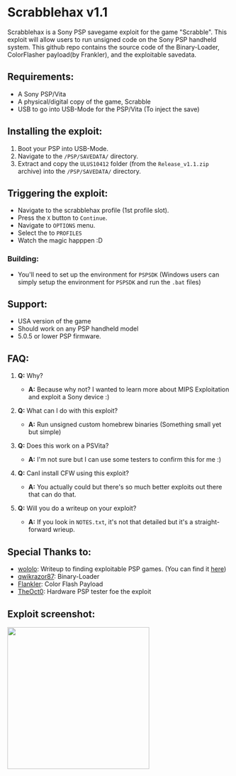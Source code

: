 # Scrabblehax v1.1
Scrabblehax is a Sony PSP savegame exploit for the game "Scrabble". This exploit will allow users to run unsigned code on the Sony PSP handheld system.
This github repo contains the source code of the Binary-Loader, ColorFlasher payload(by Frankler), and the exploitable savedata.
###
###

## Requirements:
* A Sony PSP/Vita
* A physical/digital copy of the game, Scrabble
* USB to go into USB-Mode for the PSP/Vita (To inject the save)
###
###

## Installing the exploit:
1. Boot your PSP into USB-Mode.
2. Navigate to the `/PSP/SAVEDATA/` directory.
3. Extract and copy the `ULUS10412` folder (from the `Release_v1.1.zip` archive) into the `/PSP/SAVEDATA/` directory.
###
###

## Triggering the exploit:
* Navigate to the scrabblehax profile (1st profile slot).
* Press the `X` button to `Continue`.
* Navigate to `OPTIONS` menu.
* Select the to `PROFILES`
* Watch the magic happpen :D
###
###

### Building:
* You'll need to set up the environment for `PSPSDK` (Windows users can simply setup the environment for `PSPSDK` and run the `.bat` files)

## Support:
* USA version of the game 
* Should work on any PSP handheld model
* 5.0.5 or lower PSP firmware.
###
###

## FAQ:
1. __Q:__ Why?
    - __A:__ Because why not? I wanted to learn more about MIPS Exploitation and exploit a Sony device :)
    
2. __Q:__ What can I do with this exploit?
    - __A:__ Run unsigned custom homebrew binaries (Something small yet but simple)

3. __Q:__ Does this work on a PSVita?
    - __A:__ I'm not sure but I can use some testers to confirm this for me :)

4. __Q:__ CanI install CFW using this exploit?
    - __A:__ You actually could but there's so much better exploits out there that can do that.

5. __Q:__ Will you do a writeup on your exploit?
    - __A:__ If you look in `NOTES.txt`, it's not that detailed but it's a straight-forward wrieup.


## Special Thanks to:
* [wololo](https://twitter.com/frwololo): Writeup to finding exploitable PSP games. (You can find it [here](http://wololo.net/2014/04/18/pspvita-how-to-find-your-own-exploits/))
* [qwikrazor87](https://twitter.com/qwikrazor87): Binary-Loader
* [Flankler](https://twitter.com/freakler94): Color Flash Payload
* [TheOct0](https://twitter.com/theoct0): Hardware PSP tester foe the exploit
###
## Exploit screenshot:
<img src="https://cdn.discordapp.com/attachments/346332428589334529/446484573715562506/Capture.JPG" width="320">
